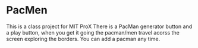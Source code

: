 # PacMen
This is a class project for MIT ProX
There is a PacMan generator button and a play button, when you get it going the pacman/men travel acorss the screen exploring the borders. You can add a pacman any time.
